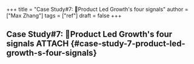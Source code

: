 +++
title = "Case Study#7: 🚀Product Led Growth's four signals"
author = ["Max Zhang"]
tags = ["ref"]
draft = false
+++

## Case Study#7: 🚀Product Led Growth's four signals <span class="tag"><span class="ATTACH">ATTACH</span></span> {#case-study-7-product-led-growth-s-four-signals}
